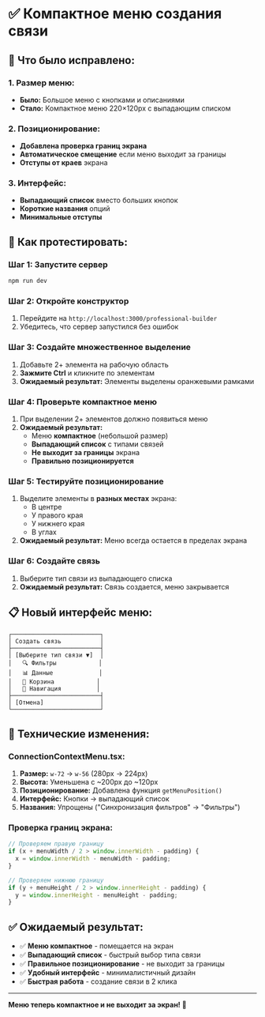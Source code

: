 # ✅ Компактное меню создания связи

## 🎯 **Что было исправлено:**

### **1. Размер меню:**
- **Было:** Большое меню с кнопками и описаниями
- **Стало:** Компактное меню 220×120px с выпадающим списком

### **2. Позиционирование:**
- **Добавлена проверка границ экрана**
- **Автоматическое смещение** если меню выходит за границы
- **Отступы от краев** экрана

### **3. Интерфейс:**
- **Выпадающий список** вместо больших кнопок
- **Короткие названия** опций
- **Минимальные отступы**

## 🧪 **Как протестировать:**

### **Шаг 1: Запустите сервер**
```bash
npm run dev
```

### **Шаг 2: Откройте конструктор**
1. Перейдите на `http://localhost:3000/professional-builder`
2. Убедитесь, что сервер запустился без ошибок

### **Шаг 3: Создайте множественное выделение**
1. Добавьте 2+ элемента на рабочую область
2. **Зажмите Ctrl** и кликните по элементам
3. **Ожидаемый результат:** Элементы выделены оранжевыми рамками

### **Шаг 4: Проверьте компактное меню**
1. При выделении 2+ элементов должно появиться меню
2. **Ожидаемый результат:**
   - Меню **компактное** (небольшой размер)
   - **Выпадающий список** с типами связей
   - **Не выходит за границы** экрана
   - **Правильно позиционируется**

### **Шаг 5: Тестируйте позиционирование**
1. Выделите элементы в **разных местах** экрана:
   - В центре
   - У правого края
   - У нижнего края
   - В углах
2. **Ожидаемый результат:** Меню всегда остается в пределах экрана

### **Шаг 6: Создайте связь**
1. Выберите тип связи из выпадающего списка
2. **Ожидаемый результат:** Связь создается, меню закрывается

## 📋 **Новый интерфейс меню:**

```
┌─────────────────────────┐
│ Создать связь           │
├─────────────────────────┤
│ [Выберите тип связи ▼]  │
│   🔍 Фильтры            │
│   📊 Данные             │
│   🛒 Корзина            │
│   🧭 Навигация          │
├─────────────────────────┤
│ [Отмена]                │
└─────────────────────────┘
```

## 🔧 **Технические изменения:**

### **ConnectionContextMenu.tsx:**
1. **Размер:** `w-72` → `w-56` (280px → 224px)
2. **Высота:** Уменьшена с ~200px до ~120px
3. **Позиционирование:** Добавлена функция `getMenuPosition()`
4. **Интерфейс:** Кнопки → выпадающий список
5. **Названия:** Упрощены ("Синхронизация фильтров" → "Фильтры")

### **Проверка границ экрана:**
```javascript
// Проверяем правую границу
if (x + menuWidth / 2 > window.innerWidth - padding) {
  x = window.innerWidth - menuWidth - padding;
}

// Проверяем нижнюю границу  
if (y + menuHeight / 2 > window.innerHeight - padding) {
  y = window.innerHeight - menuHeight - padding;
}
```

## ✅ **Ожидаемый результат:**

- ✅ **Меню компактное** - помещается на экран
- ✅ **Выпадающий список** - быстрый выбор типа связи
- ✅ **Правильное позиционирование** - не выходит за границы
- ✅ **Удобный интерфейс** - минималистичный дизайн
- ✅ **Быстрая работа** - создание связи в 2 клика

---

**Меню теперь компактное и не выходит за экран! 🚀**

